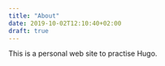 ```yaml
---
title: "About"
date: 2019-10-02T12:10:40+02:00
draft: true
---
```


This is a personal web site to practise Hugo.
